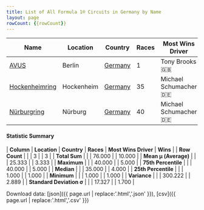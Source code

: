 ```yaml
---
title: List of All Formula 1® Circuits in Germany by Name
layout: page
rowCount: {{rowCount}}
---
```


| Name | Location | Country | Races | Most Wins Driver | Wins |
|--|--|--|--|--|--|
| [AVUS](/f1/circuits/avus) | Berlin | [Germany](/f1/countries/germany) | 1 | Tony Brooks 🇬🇧 | 1 |
| [Hockenheimring](/f1/circuits/hockenheimring) | Hockenheim | [Germany](/f1/countries/germany) | 35 | Michael Schumacher 🇩🇪 | 4 |
| [Nürburgring](/f1/circuits/nurburgring) | Nürburg | [Germany](/f1/countries/germany) | 40 | Michael Schumacher 🇩🇪 | 5 |

#### Statistic Summary

| **Column** | **Location** | **Country** | **Races** | **Most Wins Driver** | **Wins** |
| **Row Count** |  |  | 3 |  | 3 |
| **Total Sum** |  |  | 76.000 |  | 10.000 |
| **Mean μ (Average)** |  |  | 25.333 |  | 3.333 |
| **Maximum** |  |  | 40.000 |  | 5.000 |
| **75th Percentile** |  |  | 40.000 |  | 5.000 |
| **Median** |  |  | 35.000 |  | 4.000 |
| **25th Percentile** |  |  | 1.000 |  | 1.000 |
| **Minimum** |  |  | 1.000 |  | 1.000 |
| **Variance** |  |  | 300.222 |  | 2.889 |
| **Standard Deviation σ** |  |  | 17.327 |  | 1.700 |

Download data: [json]({{ page.url | replace:'.html','.json' }}), [csv]({{ page.url | replace:'.html','.csv' }})
